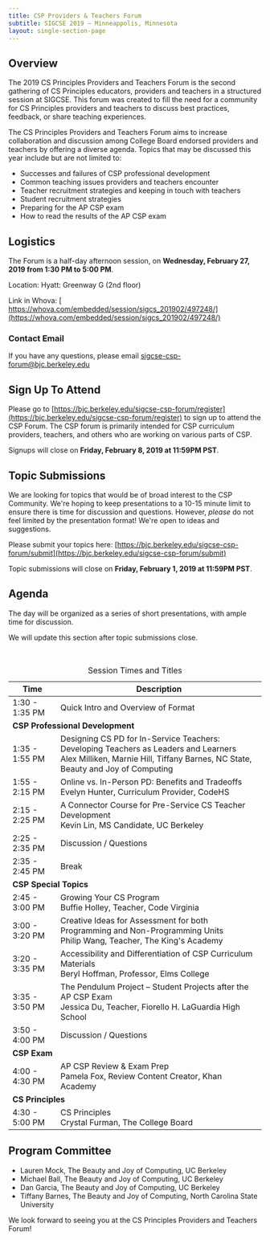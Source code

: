 ```yaml
---
title: CSP Providers & Teachers Forum
subtitle: SIGCSE 2019 — Minneappolis, Minnesota
layout: single-section-page
---
```


## Overview
The 2019 CS Principles Providers and Teachers Forum is the second gathering of CS Principles educators, providers and teachers in a structured session at SIGCSE. This forum was created to fill the need for a community for CS Principles providers and teachers to discuss best practices, feedback, or share teaching experiences.

The CS Principles Providers and Teachers Forum aims to increase collaboration and discussion among College Board endorsed providers and teachers by offering a diverse agenda. Topics that may be discussed this year include but are not limited to:

* Successes and failures of CSP professional development
* Common teaching issues providers and teachers encounter
* Teacher recruitment strategies and keeping in touch with teachers
* Student recruitment strategies
* Preparing for the AP CSP exam
* How to read the results of the AP CSP exam

## Logistics

The Forum is a half-day afternoon session, on **<time>Wednesday, February 27, 2019 from 1:30 PM to 5:00 PM</time>**.

Location: Hyatt: Greenway G (2nd floor)

Link in Whova: [ https://whova.com/embedded/session/sigcs_201902/497248/](https://whova.com/embedded/session/sigcs_201902/497248/)

### Contact Email
If you have any questions, please email [sigcse-csp-forum@bjc.berkeley.edu](mailto:sigcse-csp-forum@bjc.berkeley.edu)

## Sign Up To Attend
Please go to [https://bjc.berkeley.edu/sigcse-csp-forum/register](https://bjc.berkeley.edu/sigcse-csp-forum/register) to sign up to attend the CSP Forum. The CSP forum is primarily intended for CSP curriculum providers, teachers, and others who are working on various parts of CSP.

Signups will close on **Friday, February 8, 2019 at 11:59PM PST**.

## Topic Submissions

We are looking for topics that would be of broad interest to the CSP Community. We're hoping to keep presentations to a 10-15 minute limit to ensure there is time for discussion and questions. However, _please_ do not feel limited by the presentation format! We're open to ideas and suggestions.

Please submit your topics here: [https://bjc.berkeley.edu/sigcse-csp-forum/submit](https://bjc.berkeley.edu/sigcse-csp-forum/submit)

Topic submissions will close on **Friday, February 1, 2019 at 11:59PM PST**.

## Agenda

The day will be organized as a series of short presentations, with ample time for discussion.

We will update this section after topic submissions close.

<br>

<table class="table table-striped table-bordered">
  <caption class="sr-only">Session Times and Titles</caption>
  <thead>
    <tr>
      <th scope="col">Time</th>
      <th scope="col">Description</th>
    </tr>
  </thead>
  <tbody>
  <tr>
    <td>1:30 - 1:35 PM</td>
    <td>Quick Intro and Overview of Format</td>
  </tr>
  <tr>
    <td colspan="2"><strong>CSP Professional Development</strong></td>
  </tr>
  <tr>
    <td>1:35 - 1:55 PM</td>
    <td>Designing CS PD for In-Service Teachers: Developing Teachers as Leaders and Learners <br> Alex Milliken, Marnie Hill, Tiffany Barnes, NC State, Beauty and Joy of Computing</td>
  </tr>
  <tr>
    <td>1:55 - 2:15 PM</td>
    <td>Online vs. In-Person PD: Benefits and Tradeoffs <br> Evelyn Hunter, Curriculum Provider, CodeHS</td>
  </tr>
  <tr>
    <td>2:15 - 2:25 PM</td>
    <td>A Connector Course for Pre-Service CS Teacher Development <br> Kevin Lin, MS Candidate, UC Berkeley</td>
  </tr>
  <tr>
    <td>2:25 - 2:35 PM</td>
    <td>Discussion / Questions</td>
  </tr>
  <tr>
    <td>2:35 - 2:45 PM</td>
    <td>Break</td>
  </tr>
  <tr>
    <td colspan="2"><strong>CSP Special Topics</strong></td>
  </tr>
  <tr>
    <td>2:45 - 3:00 PM</td>
    <td>Growing Your CS Program <br> Buffie Holley, Teacher, Code Virginia</td>
  </tr>
  <tr>
    <td>3:00 - 3:20 PM</td>
    <td>Creative Ideas for Assessment for both Programming and Non-Programming Units <br> Philip Wang, Teacher, The King's Academy</td>
  </tr>
  <tr>
    <td>3:20 - 3:35 PM</td>
    <td>Accessibility and Differentiation of CSP Curriculum Materials <br> Beryl Hoffman, Professor, Elms College</td>
  </tr>
  <tr>
    <td>3:35 - 3:50 PM</td>
    <td>The Pendulum Project – Student Projects after the AP CSP Exam <br> Jessica Du, Teacher, Fiorello H. LaGuardia High School</td>
  </tr>
  <tr>
    <td>3:50 - 4:00 PM</td>
    <td>Discussion / Questions</td>
  </tr>
 <tr>
    <td colspan="2"><strong>CSP Exam</strong></td>
  </tr>
  <tr>
    <td>4:00 - 4:30 PM</td>
    <td>AP CSP Review & Exam Prep <br> Pamela Fox, Review Content Creator, Khan Academy</td>
  </tr>
  <td colspan="2"><strong>CS Principles</strong></td>
  <tr>
    <td>4:30 - 5:00 PM</td>
    <td>CS Principles <br> Crystal Furman, The College Board</td>
  </tr>
  </tbody>
</table>

## Program Committee

* Lauren Mock, The Beauty and Joy of Computing, UC Berkeley
* Michael Ball, The Beauty and Joy of Computing, UC Berkeley
* Dan Garcia, The Beauty and Joy of Computing, UC Berkeley
* Tiffany Barnes, The Beauty and Joy of Computing, North Carolina State University

We look forward to seeing you at the CS Principles Providers and Teachers Forum!
